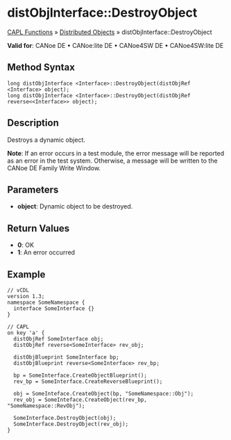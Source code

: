 # distObjInterface::DestroyObject

[CAPL Functions](../../CAPLfunctions.md) » [Distributed Objects](../CAPLfunctionsDOOverview.md) » distObjInterface::DestroyObject

**Valid for**: CANoe DE • CANoe:lite DE • CANoe4SW DE • CANoe4SW:lite DE

## Method Syntax

```plaintext
long distObjInterface <Interface>::DestroyObject(distObjRef <Interface> object);
long distObjInterface <Interface>::DestroyObject(distObjRef reverse<<Interface>> object);
```

## Description

Destroys a dynamic object.

**Note**: If an error occurs in a test module, the error message will be reported as an error in the test system. Otherwise, a message will be written to the CANoe DE Family Write Window.

## Parameters

- **object**: Dynamic object to be destroyed.

## Return Values

- **0**: OK
- **1**: An error occurred

## Example

```plaintext
// vCDL
version 1.3;
namespace SomeNamespace {
  interface SomeInterface {}
}

// CAPL
on key 'a' {
  distObjRef SomeInterface obj;
  distObjRef reverse<SomeInterface> rev_obj;

  distObjBlueprint SomeInterface bp;
  distObjBlueprint reverse<SomeInterface> rev_bp;

  bp = SomeInterface.CreateObjectBlueprint();
  rev_bp = SomeInterface.CreateReverseBlueprint();

  obj = SomeInteface.CreateObject(bp, "SomeNamespace::Obj");
  rev_obj = SomeInteface.CreateObject(rev_bp, "SomeNamespace::RevObj");

  SomeInterface.DestroyObject(obj);
  SomeInterface.DestroyObject(rev_obj);
}
```
